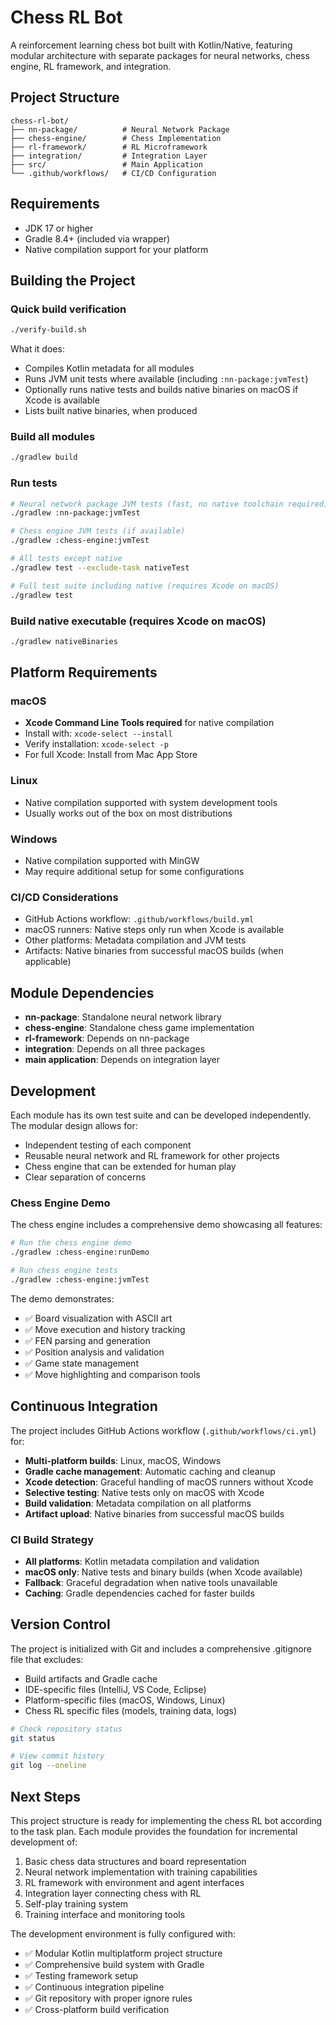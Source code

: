 # Chess RL Bot

A reinforcement learning chess bot built with Kotlin/Native, featuring modular architecture with separate packages for neural networks, chess engine, RL framework, and integration.

## Project Structure

```
chess-rl-bot/
├── nn-package/          # Neural Network Package
├── chess-engine/        # Chess Implementation
├── rl-framework/        # RL Microframework  
├── integration/         # Integration Layer
├── src/                 # Main Application
└── .github/workflows/   # CI/CD Configuration
```

## Requirements

- JDK 17 or higher
- Gradle 8.4+ (included via wrapper)
- Native compilation support for your platform

## Building the Project

### Quick build verification
```bash
./verify-build.sh
```

What it does:
- Compiles Kotlin metadata for all modules
- Runs JVM unit tests where available (including `:nn-package:jvmTest`)
- Optionally runs native tests and builds native binaries on macOS if Xcode is available
- Lists built native binaries, when produced

### Build all modules
```bash
./gradlew build
```

### Run tests
```bash
# Neural network package JVM tests (fast, no native toolchain required)
./gradlew :nn-package:jvmTest

# Chess engine JVM tests (if available)
./gradlew :chess-engine:jvmTest

# All tests except native
./gradlew test --exclude-task nativeTest

# Full test suite including native (requires Xcode on macOS)
./gradlew test
```

### Build native executable (requires Xcode on macOS)
```bash
./gradlew nativeBinaries
```

## Platform Requirements

### macOS
- **Xcode Command Line Tools required** for native compilation
- Install with: `xcode-select --install`
- Verify installation: `xcode-select -p`
- For full Xcode: Install from Mac App Store

### Linux
- Native compilation supported with system development tools
- Usually works out of the box on most distributions

### Windows
- Native compilation supported with MinGW
- May require additional setup for some configurations

### CI/CD Considerations
- GitHub Actions workflow: `.github/workflows/build.yml`
- macOS runners: Native steps only run when Xcode is available
- Other platforms: Metadata compilation and JVM tests
- Artifacts: Native binaries from successful macOS builds (when applicable)

## Module Dependencies

- **nn-package**: Standalone neural network library
- **chess-engine**: Standalone chess game implementation  
- **rl-framework**: Depends on nn-package
- **integration**: Depends on all three packages
- **main application**: Depends on integration layer

## Development

Each module has its own test suite and can be developed independently. The modular design allows for:

- Independent testing of each component
- Reusable neural network and RL framework for other projects
- Chess engine that can be extended for human play
- Clear separation of concerns

### Chess Engine Demo

The chess engine includes a comprehensive demo showcasing all features:

```bash
# Run the chess engine demo
./gradlew :chess-engine:runDemo

# Run chess engine tests
./gradlew :chess-engine:jvmTest
```

The demo demonstrates:
- ✅ Board visualization with ASCII art
- ✅ Move execution and history tracking
- ✅ FEN parsing and generation
- ✅ Position analysis and validation
- ✅ Game state management
- ✅ Move highlighting and comparison tools

## Continuous Integration

The project includes GitHub Actions workflow (`.github/workflows/ci.yml`) for:
- **Multi-platform builds**: Linux, macOS, Windows
- **Gradle cache management**: Automatic caching and cleanup
- **Xcode detection**: Graceful handling of macOS runners without Xcode
- **Selective testing**: Native tests only on macOS with Xcode
- **Build validation**: Metadata compilation on all platforms
- **Artifact upload**: Native binaries from successful macOS builds

### CI Build Strategy
- **All platforms**: Kotlin metadata compilation and validation
- **macOS only**: Native tests and binary builds (when Xcode available)
- **Fallback**: Graceful degradation when native tools unavailable
- **Caching**: Gradle dependencies cached for faster builds

## Version Control

The project is initialized with Git and includes a comprehensive .gitignore file that excludes:
- Build artifacts and Gradle cache
- IDE-specific files (IntelliJ, VS Code, Eclipse)
- Platform-specific files (macOS, Windows, Linux)
- Chess RL specific files (models, training data, logs)

```bash
# Check repository status
git status

# View commit history
git log --oneline
```

## Next Steps

This project structure is ready for implementing the chess RL bot according to the task plan. Each module provides the foundation for incremental development of:

1. Basic chess data structures and board representation
2. Neural network implementation with training capabilities
3. RL framework with environment and agent interfaces
4. Integration layer connecting chess with RL
5. Self-play training system
6. Training interface and monitoring tools

The development environment is fully configured with:
- ✅ Modular Kotlin multiplatform project structure
- ✅ Comprehensive build system with Gradle
- ✅ Testing framework setup
- ✅ Continuous integration pipeline
- ✅ Git repository with proper ignore rules
- ✅ Cross-platform build verification
